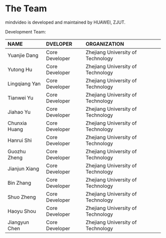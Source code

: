 # The Team

mindvideo is developed and maintained by HUAWEI, ZJUT.

Development Team:

| NAME          | DVELOPER       | ORGANIZATION                      |
| :------------ | :------------- | :-------------------------------  |
| Yuanjie Dang  | Core Developer | Zhejiang University of Technology |
| Yutong Hu     | Core Developer | Zhejiang University of Technology |
| Lingqiang Yan | Core Developer | Zhejiang University of Technology |
| Tianwei Yu    | Core Developer | Zhejiang University of Technology |
| Jiahao Yu     | Core Developer | Zhejiang University of Technology |
| Chunxia Huang | Core Developer | Zhejiang University of Technology |
| Hanrui Shi    | Core Developer | Zhejiang University of Technology |
| Guozhu Zheng  | Core Developer | Zhejiang University of Technology |
| Jianjun Xiang | Core Developer | Zhejiang University of Technology |
| Bin Zhang     | Core Developer | Zhejiang University of Technology |
| Shuo Zheng    | Core Developer | Zhejiang University of Technology |
| Haoyu Shou    | Core Developer | Zhejiang University of Technology |
| Jiangyun Chen | Core Developer | Zhejiang University of Technology |